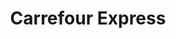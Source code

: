 ---
title: "Carrefour Express"
url: /ciudad-autonoma-de-buenos-aires/carrefour-express-2/
shop: Lebensmittel
---